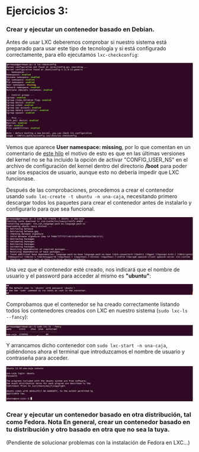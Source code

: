 # Ejercicios 3:
### Crear y ejecutar un contenedor basado en Debian.

Antes de usar LXC deberemos comprobar si nuestro sistema está preparado para usar este tipo de tecnología y si está configurado correctamente, para ello ejecutamos `lxc-checkconfig`:

![eje03_img01](imagenes/eje03_img01.png)

Vemos que aparece **User namespace: missing**, por lo que comentan en un comentario de [este hilo](https://bugs.launchpad.net/ubuntu/+source/linux/+bug/1191600/comments/9) el motivo de esto es que en las últimas versiones del kernel no se ha incluido la opción de activar "CONFIG_USER_NS" en el archivo de configuración del kernel dentro del directorio **/boot** para poder usar los espacios de usuario, aunque esto no debería impedir que LXC funcionase.

Después de las comprobaciones, procedemos a crear el contenedor usando `sudo lxc-create -t ubuntu -n una-caja`, necesitando primero descargar todos los paquetes para crear el contenedor antes de instalarlo y configurarlo para que sea funcional.

![eje03_img02](imagenes/eje03_img02.png)

Una vez que el contenedor esté creado, nos indicará que el nombre de usuario y el password para acceder al mismo es **"ubuntu"**:

![eje03_img03](imagenes/eje03_img03.png)

Comprobamos que el contenedor se ha creado correctamente listando todos los contenedores creados con LXC en nuestro sistema (`sudo lxc-ls --fancy`):

![eje03_img04](imagenes/eje03_img04.png)

Y arrancamos dicho contenedor con `sudo lxc-start -n una-caja`, pidiéndonos ahora el terminal que introduzcamos el nombre de usuario y contraseña para acceder.

![eje03_img05](imagenes/eje03_img05.png)


### Crear y ejecutar un contenedor basado en otra distribución, tal como Fedora. Nota En general, crear un contenedor basado en tu distribución y otro basado en otra que no sea la tuya.

(Pendiente de solucionar problemas con la instalación de Fedora en LXC...)
